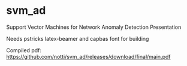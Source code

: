 svm_ad
======

Support Vector Machines for Network Anomaly Detection Presentation

Needs pstricks latex-beamer and capbas font for building

Compiled pdf: https://github.com/notti/svm_ad/releases/download/final/main.pdf
